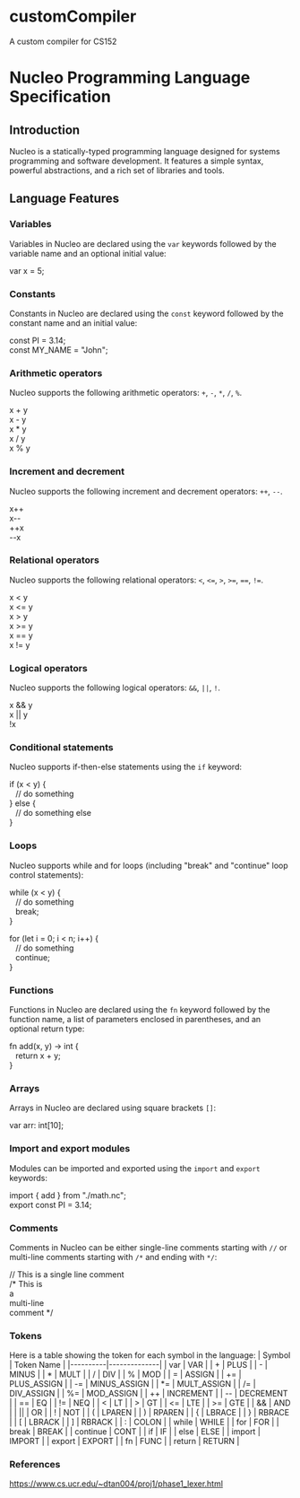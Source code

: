 # customCompiler
A custom compiler for CS152
# Nucleo Programming Language Specification

## Introduction

Nucleo is a statically-typed programming language designed for systems programming and software development. It features a simple syntax, powerful abstractions, and a rich set of libraries and tools.

## Language Features

### Variables

Variables in Nucleo are declared using the `var` keywords followed by the variable name and an optional initial value:

var x = 5;

### Constants

Constants in Nucleo are declared using the `const` keyword followed by the constant name and an initial value:

const PI = 3.14;\
const MY_NAME = "John";

### Arithmetic operators

Nucleo supports the following arithmetic operators: `+`, `-`, `*`, `/`, `%`.

x + y\
x - y\
x * y\
x / y\
x % y

### Increment and decrement

Nucleo supports the following increment and decrement operators: `++`, `--`.

x++\
x--\
++x\
--x

### Relational operators

Nucleo supports the following relational operators: `<`, `<=`, `>`, `>=`, `==`, `!=`.

x < y\
x <= y\
x > y\
x >= y\
x == y\
x != y

### Logical operators

Nucleo supports the following logical operators: `&&`, `||`, `!`.

x && y\
x || y\
!x

### Conditional statements

Nucleo supports if-then-else statements using the `if` keyword:

if (x < y) {\
&ensp; // do something\
} else {\
&ensp; // do something else\
}

### Loops

Nucleo supports while and for loops (including "break" and "continue" loop control statements):

while (x < y) {\
&ensp; // do something\
&ensp; break;\
}

for (let i = 0; i < n; i++) {\
&ensp; // do something\
&ensp; continue;\
}

### Functions

Functions in Nucleo are declared using the `fn` keyword followed by the function name, a list of parameters enclosed in parentheses, and an optional return type:

fn add(x, y) -> int {\
&ensp; return x + y;\
}

### Arrays

Arrays in Nucleo are declared using square brackets `[]`:

var arr: int[10];

### Import and export modules

Modules can be imported and exported using the `import` and `export` keywords:

import { add } from "./math.nc";\
export const PI = 3.14;


### Comments

Comments in Nucleo can be either single-line comments starting with `//` or multi-line comments starting with `/*` and ending with `*/`:

// This is a single line comment\
/* This is\
a\
multi-line\
comment */

### Tokens

Here is a table showing the token for each symbol in the language:
| Symbol   | Token Name   |
|----------|--------------|
| var      | VAR          |
| +        | PLUS         |
| -        | MINUS        |
| *        | MULT         |
| /        | DIV          |
| %        | MOD          |
| =        | ASSIGN       |
| +=       | PLUS_ASSIGN  |
| -=       | MINUS_ASSIGN |
| \*=       | MULT_ASSIGN  |
| /=       | DIV_ASSIGN   |
| %=       | MOD_ASSIGN   |
| ++       | INCREMENT    |
| --       | DECREMENT    |
| ==       | EQ           |
| !=       | NEQ          |
| <        | LT           |
| >        | GT           |
| <=       | LTE          |
| >=       | GTE          |
| &&       | AND          |
| \|\|     | OR           |
| !        | NOT          |
| (        | LPAREN       |
| )        | RPAREN       |
| {        | LBRACE       |
| }        | RBRACE       |
| \[        | LBRACK       |
| \]        | RBRACK       |
| :        | COLON        |
| while    | WHILE        |
| for      | FOR          |
| break    | BREAK        |
| continue | CONT         |
| if       | IF           |
| else     | ELSE         |
| import   | IMPORT       |
| export   | EXPORT       |
| fn       | FUNC         |
| return   | RETURN       |

### References

https://www.cs.ucr.edu/~dtan004/proj1/phase1_lexer.html
